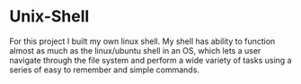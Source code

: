# Unix-Shell
For this project I built my own linux shell. My shell has ability to function almost as much as the linux/ubuntu shell in an OS, which lets a user navigate through the file system and perform a wide variety of tasks using a series of easy to remember and simple commands.
